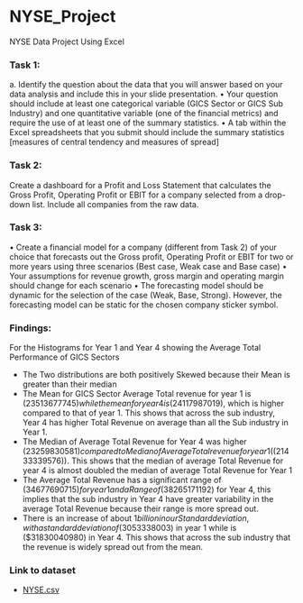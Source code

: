 # NYSE_Project
NYSE Data Project Using Excel

### Task 1:
a.	Identify the question about the data that you will answer based on your data analysis and include this in your slide presentation.
•	Your question should include at least one categorical variable (GICS Sector or GICS Sub Industry) and one quantitative variable (one of the financial metrics) and require the use of at least one of the summary statistics.
•	A tab within the Excel spreadsheets that you submit should include the summary statistics [measures of central tendency and measures of spread]

### Task 2:
Create a dashboard for a Profit and Loss Statement that calculates the Gross Profit, Operating Profit or EBIT for a company selected from a drop-down list. Include all companies from the raw data.
### Task 3:
•	Create a financial model for a company (different from Task 2) of your choice that forecasts out the Gross profit, Operating Profit or EBIT for two or more years using three scenarios (Best case, Weak case and Base case)
•	Your assumptions for revenue growth, gross margin and operating margin should change for each scenario
•	The forecasting model should be dynamic for the selection of the case (Weak, Base, Strong). However, the forecasting model can be static for the chosen company sticker symbol.

### Findings:
For the Histograms for Year 1 and Year 4 showing the Average Total Performance of GICS Sectors 
* The Two distributions are both positively Skewed because their Mean is greater than their median
* The Mean for GICS Sector Average Total revenue for year 1 is ($23513677745) while the mean for year 4 is ($24117987019), which is higher compared to that of year 1.  This shows that across the sub industry, Year 4 has higher Total Revenue on average than all the Sub industry in Year 1.
* The Median of Average Total Revenue for Year 4 was higher ($23259830581) compared to Median of Average Total revenue for year 1(($21433339576)). This shows that the median of average Total Revenue for year 4 is almost doubled the median of average Total Revenue for Year 1
* The Average Total Revenue has a significant range of ($34677690715) for year 1 and a Range of ($38265171192) for Year 4, this implies that the sub industry in Year 4 have greater variability in the average Total Revenue because their range is more spread out.
* There is an increase of about $1 billion in our Standard deviation, with a standard deviation of ($3053338003) in year 1 while is ($31830040980) in Year 4. This shows that across the sub industry that the revenue is widely spread out from the mean.


### Link to dataset
* [NYSE.csv](https://video.udacity-data.com/topher/2018/October/5bc0f2d2_projectdata-nyse/projectdata-nyse.csv)
